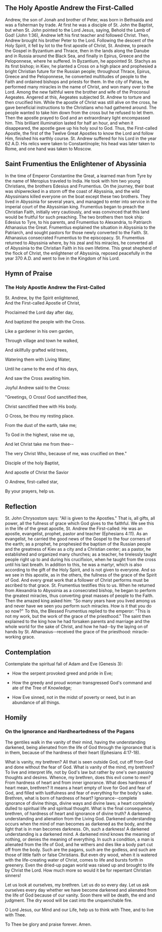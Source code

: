 ## The Holy Apostle Andrew the First-Called

Andrew, the son of Jonah and brother of Peter, was born in Bethsaida and was a fisherman by trade. At first he was a disciple of St. John the Baptist, but when St. John pointed to the Lord Jesus, saying, Behold the Lamb of God! (John 1:36), Andrew left his first teacher and followed Christ. Then, Andrew brought his brother Peter to the Lord. Following the descent of the Holy Spirit, it fell by lot to the first apostle of Christ, St. Andrew, to preach the Gospel in Byzantium and Thrace, then in the lands along the Danube and in Russia around the Black Sea, and finally in Epirus, Greece and the Peloponnese, where he suffered. In Byzantium, he appointed St. Stachys as its first bishop; in Kiev, he planted a Cross on a high place and prophesied a bright Christian future for the Russian people; throughout Thrace, Epirus, Greece and the Peloponnese, he converted multitudes of people to the Faith and ordained bishops and priests for them. In the city of Patras, he performed many miracles in the name of Christ, and won many over to the Lord. Among the new faithful were the brother and wife of the Proconsul Aegeates. Angered at this, Aegeates subjected St. Andrew to torture and then crucified him. While the apostle of Christ was still alive on the cross, he gave beneficial instructions to the Christians who had gathered around. The people wanted to take him down from the cross but he refused to let them. Then the apostle prayed to God and an extraordinary light encompassed him. This brilliant illumination lasted for half an hour, and when it disappeared, the apostle gave up his holy soul to God. Thus, the First-called Apostle, the first of the Twelve Great Apostles to know the Lord and follow Him, finished his earthly course. St. Andrew suffered for his Lord in the year 62 A.D. His relics were taken to Constantinople; his head was later taken to Rome, and one hand was taken to Moscow.

## Saint Frumentius the Enlightener of Abyssinia

In the time of Emperor Constantine the Great, a learned man from Tyre by the name of Meropius traveled to India. He took with him two young Christians, the brothers Edesius and Frumentius. On the journey, their boat was shipwrecked in a storm off the coast of Abyssinia, and the wild Abyssinians killed everyone on the boat except these two brothers. They lived in Abyssinia for several years, and managed to enter into service in the imperial court of the Abyssinian king. Frumentius began to preach the Christian Faith, initially very cautiously, and was convinced that this land would be fruitful for such preaching. The two brothers then took ship: Edesius to Tyre, to his parents, and Frumentius to Alexandria, to Patriarch Athanasius the Great. Frumentius explained the situation in Abyssinia to the Patriarch, and sought pastors for those newly converted to the Faith. St. Athanasius consecrated Frumentius to the episcopacy. St. Frumentius returned to Abyssinia where, by his zeal and his miracles, he converted all of Abyssinia to the Christian Faith in his own lifetime. This great shepherd of the flock of Christ, the enlightener of Abyssinia, reposed peacefully in the year 370 A.D. and went to live in the Kingdom of his Lord.

## Hymn of Praise

### The Holy Apostle Andrew the First-Called

St. Andrew, by the Spirit enlightened,  
And the First-called Apostle of Christ,   

Proclaimed the Lord day after day,   

And baptized the people with the Cross.   

Like a gardener in his own garden,   

Through village and town he walked,   

And skillfully grafted wild trees,   

Watering them with Living Water,   

Until he came to the end of his days,   

And saw the Cross awaiting him.   

Joyful Andrew said to the Cross:   

"Greetings, O Cross! God sanctified thee,   

Christ sanctified thee with His body.   

O Cross, be thou my resting place.   

From the dust of the earth, take me;   

To God in the highest, raise me up,   

And let Christ take me from thee--   

The very Christ Who, because of me, was crucified on thee."   

Disciple of the holy Baptist,   

And apostle of Christ the Savior    

O Andrew, first-called star,   

By your prayers, help us.  

## Reflection

St. John Chrysostom says: "All is given to the Apostles." That is, all gifts, all power, all the fullness of grace which God gives to the faithful. We see this in the life of the great apostle, St. Andrew the First-called: He was an apostle, evangelist, prophet, pastor and teacher (Ephesians 4:11). As an evangelist, he carried the good news of the Gospel to the four corners of the earth; as a prophet, he prophesied the baptism of the Russian people and the greatness of Kiev as a city and a Christian center; as a pastor, he established and organized many churches; as a teacher, he tirelessly taught people right up to and during his crucifixion, when he taught from the cross until his last breath. In addition to this, he was a martyr, which is also according to the gift of the Holy Spirit, and is not given to everyone. And so we see in this apostle, as in the others, the fullness of the grace of the Spirit of God. And every great work that a follower of Christ performs must be ascribed to that grace. St. Frumentius testifies this to us. When he returned from Alexandria to Abyssinia as a consecrated bishop, he began to perform the greatest miracles, thus converting great masses of people to the Faith. Then the amazed king asked him: "So many years have you lived among us and never have we seen you perform such miracles. How is it that you do so now?" To this, the Blessed Frumentius replied to the emperor: "This is not my work, but the work of the grace of the priesthood." The saint then explained to the king how he had forsaken parents and marriage and the whole world for the sake of Christ, and how he had--by the laying on of hands by St. Athanasius--received the grace of the priesthood: miracle-working grace.

## Contemplation

Contemplate the spiritual fall of Adam and Eve (Genesis 3):  

- How the serpent provoked greed and pride in Eve;  

- How the greedy and proud woman transgressed God's command and ate of the Tree of Knowledge;  

- How Eve sinned, not in the midst of poverty or need, but in an abundance of all things.  

## Homily

### On the Ignorance and Hardheartedness of the Pagans

The gentiles walk in the vanity of their mind, having the understanding darkened, being alienated from the life of God through the ignorance that is in them, because of the hardness of their heart (Ephesians 4:17-18).

What is vanity, my brethren? All that is seen outside God, cut off from God and done without the fear of God. What is vanity of the mind, my brethren? To live and interpret life, not by God's law but rather by one's own passing thoughts and desires. Whence, my brethren, does this evil come to men? From hardness of heart and from inner ignorance. What does hardness of heart mean, brethren? It means a heart empty of love for God and fear of God, and filled with lustfulness and fear of everything for the body's sake. Brethren, what is born of hardness of heart? Ignorance--complete ignorance of divine things, divine ways and divine laws; a heart completely dulled to spiritual life and spiritual thought. What is the final consequence, brethren, of hardness of heart and ignorance of divine truth? A darkened understanding and alienation from the Living God. Darkened understanding occurs when the mind of man becomes as darkened as the body, and the light that is in man becomes darkness. Oh, such a darkness! A darkened understanding is a darkened mind. A darkened mind knows the meaning of nothing, or denies the meaning of everything. In such a condition, a man is alienated from the life of God, and he withers and dies like a body part cut off from the body. Such are the pagans, such are the godless, and such are those of little faith or false Christians. But even dry wood, when it is watered with the life-creating water of Christ, comes to life and bursts forth in greenery. Even the dried-up pagan world was raised up and brought to life by Christ the Lord. How much more so would it be for repentant Christian sinners!

Let us look at ourselves, my brethren. Let us do so every day. Let us ask ourselves every day whether we have become darkened and alienated from the life of God because of our vanity. Soon there will be death, the end and judgment. The dry wood will be cast into the unquenchable fire.

O Lord Jesus, our Mind and our Life, help us to think with Thee, and to live with Thee.

To Thee be glory and praise forever. Amen.  
